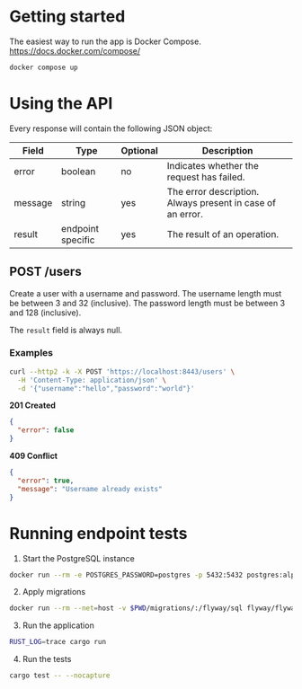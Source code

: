 # Getting started

The easiest way to run the app is Docker Compose.  
https://docs.docker.com/compose/

```bash
docker compose up
```

# Using the API

Every response will contain the following JSON object:

| Field   | Type              | Optional | Description                                                |
|---------|-------------------|-------|------------------------------------------------------------|
| error   | boolean           | no    | Indicates whether the request has failed.                  |
| message | string            | yes   | The error description. Always present in case of an error. |
| result  | endpoint specific | yes   | The result of an operation.                                |

## POST /users

Create a user with a username and password. The username length must be between 3 and 32 (inclusive). The password length must be between 3 and 128 (inclusive).

The `result` field is always null.

### Examples

```bash
curl --http2 -k -X POST 'https://localhost:8443/users' \
  -H 'Content-Type: application/json' \
  -d '{"username":"hello","password":"world"}'
```

**201 Created**

```json
{
  "error": false
}
```

**409 Conflict**

```json
{
  "error": true,
  "message": "Username already exists"
}
```

# Running endpoint tests

1. Start the PostgreSQL instance

```bash
docker run --rm -e POSTGRES_PASSWORD=postgres -p 5432:5432 postgres:alpine
```

2. Apply migrations

```bash
docker run --rm --net=host -v $PWD/migrations/:/flyway/sql flyway/flyway:latest-alpine -url=jdbc:postgresql://localhost/postgres -user=postgres -password=postgres migrate
```

3. Run the application

```bash
RUST_LOG=trace cargo run
```

4. Run the tests

```bash
cargo test -- --nocapture
```
